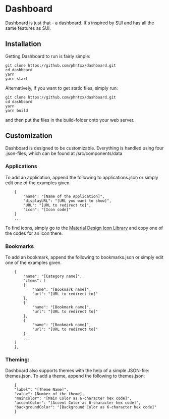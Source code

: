 ﻿# Dashboard

[screenshot]: ./screenshot.png


Dashboard is just that - a dashboard. It's inspired by [SUI](https://github.com/jeroenpardon/sui) and has all the same features as SUI.

## Installation
Getting Dashboard to run is fairly simple:

    git clone https://github.com/phntxx/dashboard.git
    cd dashboard
    yarn
    yarn start

Alternatively, if you want to get static files, simply run:

    git clone https://github.com/phntxx/dashboard.git
    cd dashboard
    yarn
    yarn build
and then put the files in the build-folder onto your web server.
## Customization
Dashboard is designed to be customizable. Everything is handled using four .json-files, which can be found at /src/components/data

### Applications
To add an application, append the following to applications.json or simply edit one of the examples given.

```
    {
	    "name": "[Name of the Application]",
	    "displayURL": "[URL you want to show]",
	    "URL": "[URL to redirect to]",
	    "icon": "[Icon code]"
    }
    ...
```

   To find icons, simply go to the [Material Design Icon Library](https://material.io/icons/) and copy one of the codes for an icon there.

### Bookmarks

To add an bookmark, append the following to bookmarks.json or simply edit one of the examples given.

```
    {
	    "name": "[Category name]",
	    "items": [
	    {
		    "name": "[Bookmark name]",
		    "url": "[URL to redirect to]"
	    },
	    {
		    "name": "[Bookmark name]",
		    "url": "[URL to redirect to]"
	    },
	    {
		    "name": "[Bookmark name]",
		    "url": "[URL to redirect to]"
	    }
	    ...
    ]
    },
```

### Theming:
Dashboard also supports themes with the help of a simple JSON-file: themes.json. To add a theme, append the following to themes.json:

```
    {
    "label": "[Theme Name]",
    "value": [Number of the theme],
    "mainColor": "[Main Color as 6-character hex code]",
    "accentColor": "[Accent Color as 6-character hex code]",
    "backgroundColor": "[Background Color as 6-character hex code]"
    }
```
